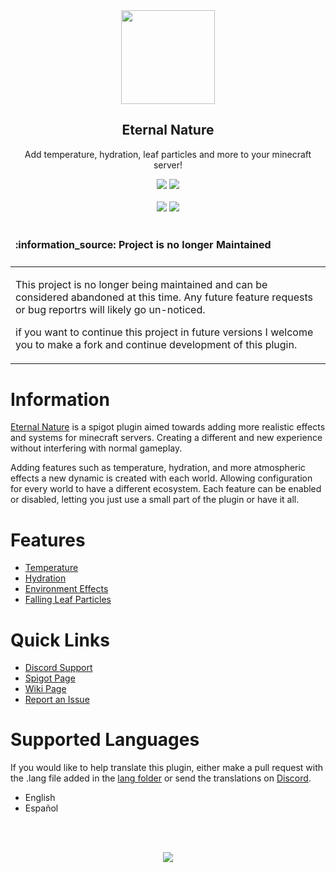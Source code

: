 [discord]: https://discord.gg/Uk3M9Y6
[spigot]: https://www.spigotmc.org/resources/43290/
[wiki]: https://github.com/Masstrix/Eternal-Nature/wiki

<div align="center">
    <img height="150px" src="https://i.imgur.com/67mjTMK.png"/>
    <h2>Eternal Nature</h2>
    <p>Add temperature, hydration, leaf particles and more to your minecraft server!</p>
</div>
<p align="center">
    <img src="https://img.shields.io/spiget/tested-versions/43290?style=for-the-badge">
    <a href="https://github.com/Masstrix/Eternal-Nature/blob/master/LICENSE">
        <img src="https://img.shields.io/github/license/Masstrix/Eternal-Nature?style=for-the-badge"/>
    </a>
    <br>
    <br>
    <a>
        <img src="https://img.shields.io/spiget/downloads/43290?style=for-the-badge">
    </a>
    <a>
        <img src="https://img.shields.io/bstats/players/5624?style=for-the-badge">
    </a>
</p>

<table style="min-width: 100%">
  <thead>
    <tr>
      <td align="left">
        <h4>:information_source: Project is no longer Maintained</h4>
      </td>
    </tr>
  </thead>

  <tbody>
    <tr>
      <td>
        <p>This project is no longer being maintained and can be considered abandoned at this time. Any future feature requests or bug reportrs will likely go un-noticed.</p>
          <p>if you want to continue this project in future versions I welcome you to make a fork and continue development of this plugin.</p>
      </td>
    </tr>
  </tbody>
</table>

# Information

[Eternal Nature][spigot] is a spigot plugin aimed towards adding more realistic effects and systems for 
minecraft servers. Creating a different and new experience without interfering with normal gameplay.

Adding features such as temperature, hydration, and more atmospheric effects a new dynamic is created with each world. 
Allowing configuration for every world to have a different ecosystem. Each feature can be enabled or disabled, 
letting you just use a small part of the plugin or have it all.

# Features
 * [Temperature](https://github.com/Masstrix/Eternal-Nature/wiki/Temperature)
 * [Hydration](https://github.com/Masstrix/Eternal-Nature/wiki/Hydration)
 * [Environment Effects](https://github.com/Masstrix/Eternal-Nature/wiki/Environmental-Effects)
 * [Falling Leaf Particles](https://github.com/Masstrix/Eternal-Nature/wiki/Falling-Leaf-Particles)

# Quick Links
* [Discord Support][discord]
* [Spigot Page][spigot]
* [Wiki Page][wiki]
* [Report an Issue](https://github.com/Masstrix/Eternal-Nature/issues/new)

# Supported Languages
If you would like to help translate this plugin, either make a pull request with the .lang file added in the
[lang folder](https://github.com/Masstrix/Eternal-Nature/tree/master/src/main/resources/lang) or send the translations
on [Discord][discord].

* English
* Español

<br><br>
<div align="center">
    <a href="https://www.paypal.com/cgi-bin/webscr?cmd=_s-xclick&hosted_button_id=CFWPD6QYNTRLC&source=url">
        <img src="https://img.shields.io/badge/PayPal-Donate-blue?style=for-the-badge">
    </a>
</div>
<br><br>
